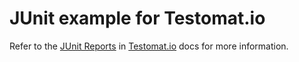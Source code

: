 # JUnit example for Testomat.io

Refer to the [JUnit Reports](https://github.com/testomatio/reporter/blob/master/docs/junit.md) in [Testomat.io](https://testomat.io) docs for more information.
